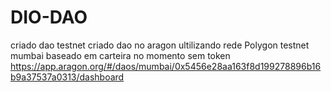 # DIO-DAO
criado dao testnet
criado dao no aragon ultilizando rede Polygon testnet mumbai
baseado em carteira no momento sem token 
https://app.aragon.org/#/daos/mumbai/0x5456e28aa163f8d199278896b16b9a37537a0313/dashboard
